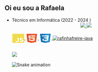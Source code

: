 ## Oi eu sou a Rafaela

<ul>
  <li>Técnico em Informática (2022 - 2024 )

<div align="center">
  <a href="https://github.com/rafinhafreire">
    
  <img height="180em" src="https://github-readme-stats-sigma-five.vercel.app/api?username=rafinhafreire&show_icons=true&theme=dracula&include_all_commits=true&count_private=true"/>
    
  <img height="180em" src="https://github-readme-stats-sigma-five.vercel.app/api/top-langs/?rafinhafreire&layout=compact&langs_count=7&theme=dracula"/>
</div>



<div style="display: inline_block"><br>
  <img align="center" alt="rafinhafreire" height="30" width="40" src="https://raw.githubusercontent.com/devicons/devicon/master/icons/javascript/javascript-plain.svg">
  <img align="center" alt="rafinhafreire-HTML" height="30" width="40" src="https://raw.githubusercontent.com/devicons/devicon/master/icons/html5/html5-original.svg">
  <img align="center" alt="rafinhafreire-CSS" height="30" width="40" src="https://raw.githubusercontent.com/devicons/devicon/master/icons/css3/css3-original.svg">
  <img align="center" alt="rafinhafreire-java" height="30" width="40" src="https://cdn.jsdelivr.net/gh/devicons/devicon/icons/java/java-original.svg">
</div>

##


<div> 
  <a href="https://instagram.com/rafs.freire" target="_blank"><img src="https://img.shields.io/badge/-Instagram-%23E4405F?style=for-the-badge&logo=instagram&logoColor=white" target="_blank"></a>

![Snake animation](https://github.com/Fabio-jr-SM/Fabio-jr-SM/blob/output/github-contribution-grid-snake.svg) 

